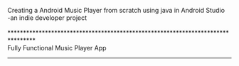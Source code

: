 Creating  a Android Music Player from scratch using java in Android Studio <br>
-an indie developer project <br>
<br>
******************************************************************************** <br>
Fully Functional Music Player App <br>
********************************************************************************
